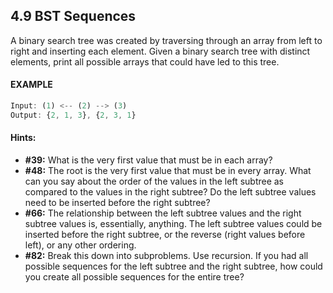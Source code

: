 ## 4.9 BST Sequences

A binary search tree was created by traversing through an array from left to right and inserting each element. Given a binary search tree with distinct elements, print all possible arrays that could have led to this tree.

#### EXAMPLE
```js
Input: (1) <-- (2) --> (3)
Output: {2, 1, 3}, {2, 3, 1}
```

#### Hints: 
- **#39:**  What is the very first value that must be in each array?
- **#48:**  The root is the very first value that must be in every array. What can you say about the
order of the values in the left subtree as compared to the values in the right subtree? Do
the left subtree values need to be inserted before the right subtree?
- **#66:**  The relationship between the left subtree values and the right subtree values is, essentially, anything. The left subtree values could be inserted before the right subtree, or the
reverse (right values before left), or any other ordering.
- **#82:** Break this down into subproblems. Use recursion. If you had all possible sequences for
the left subtree and the right subtree, how could you create all possible sequences for the entire tree?